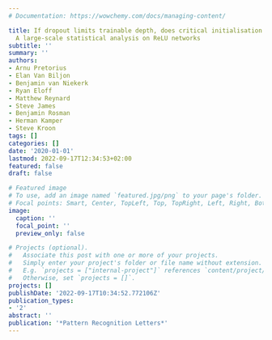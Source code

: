 ```yaml
---
# Documentation: https://wowchemy.com/docs/managing-content/

title: If dropout limits trainable depth, does critical initialisation still matter?
  A large-scale statistical analysis on ReLU networks
subtitle: ''
summary: ''
authors:
- Arnu Pretorius
- Elan Van Biljon
- Benjamin van Niekerk
- Ryan Eloff
- Matthew Reynard
- Steve James
- Benjamin Rosman
- Herman Kamper
- Steve Kroon
tags: []
categories: []
date: '2020-01-01'
lastmod: 2022-09-17T12:34:53+02:00
featured: false
draft: false

# Featured image
# To use, add an image named `featured.jpg/png` to your page's folder.
# Focal points: Smart, Center, TopLeft, Top, TopRight, Left, Right, BottomLeft, Bottom, BottomRight.
image:
  caption: ''
  focal_point: ''
  preview_only: false

# Projects (optional).
#   Associate this post with one or more of your projects.
#   Simply enter your project's folder or file name without extension.
#   E.g. `projects = ["internal-project"]` references `content/project/deep-learning/index.md`.
#   Otherwise, set `projects = []`.
projects: []
publishDate: '2022-09-17T10:34:52.772106Z'
publication_types:
- '2'
abstract: ''
publication: '*Pattern Recognition Letters*'
---
```

